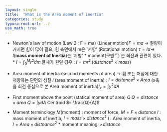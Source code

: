```yaml
---
layout: single
title:  "What is the Area moment of inertia"
categories: study
typora-root-url: ../
use_math: true
---
```


- Newton's law of motion (Law 2 : F = ma)
  (Linear motion)$F = ma \; \rightarrow$ 질량이 커지면 힘이 많이 필요, 힘 측면에서 m은 '저항'
  (Rotational motion) $\tau = I\alpha \rightarrow$ $I$(**mass moment of Inertia**)는 '저항'
  &#42; moment(모멘트) 는 회전과 관련이 있다.
  &#42; $I = \int_0^M {r^2} dm$
  	물체가 원일 경우 : $I = mr^2 \;(distance^2 \times mass)$ 

- Area moment of inertia (second moments of area) $\rightarrow$ 휨 또는 처짐에 대한 저항하는 단면의 성질
  $I$ (area moment of inertia) : $I = distance^2 \times Area$
  (x축을 회전 중심으로 본 Area moment of inertia)$I_x = \int {y^2}dA$

- First moment above the point (statical moment of area) $Q$
  $Q = distance \times area$
  $Q = \int {y} dA$
  Centroid $= \frac{Q}{A}$

- Moment terminology
  $M$(moment) : moment of force, $M = F\times distance$
  $I$ : mass moment of inertia, $I = mass \times distance^2$
  $I$ : Area moment of inertia, $I = Area \times distnance^2$
  &#42; moment meaning: $\times distance$